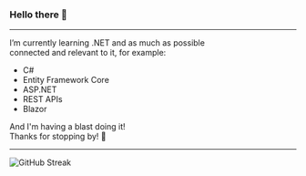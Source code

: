 ### Hello there 👋

---

I’m currently learning .NET and as much as possible <br>
connected and relevant to it, for example:
- C#
- Entity Framework Core
- ASP.NET
- REST APIs
- Blazor

And I'm having a blast doing it! <br>
Thanks for stopping by! 🌱

---

![GitHub Streak](https://github-readme-streak-stats.herokuapp.com?user=JesperWhendin&theme=react&exclude_days=Sun%2CSat&card_width=525&fire=EB5454&background=45%2C2A61B0A1%2C000000B6)
